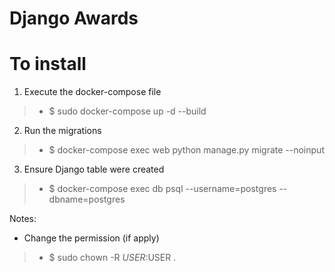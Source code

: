 # Django Awards

# To install

1. Execute the docker-compose file
> - $ sudo docker-compose up -d --build
2. Run the migrations
> - $ docker-compose exec web python manage.py migrate --noinput
3. Ensure Django table were created
> - $ docker-compose exec db psql --username=postgres --dbname=postgres

Notes:
- Change the permission (if apply)
> - $ sudo chown -R $USER:$USER .

